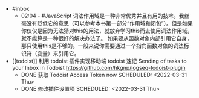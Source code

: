 - #inbox
	- 02:04 - #JavaScript 词法作用域是一种非常优秀并且有用的技术。我丝毫没有贬低它的意思（可以参考本书第一部分“作用域和闭包”）。但是如果你仅仅是因为无法猜对this的用法，就放弃学习this而去使用词法作用域，就不能算是一种很好的解决办法了。
	  如果要从函数对象内部引用它自身，那只使用this是不够的。一般来说你需要通过一个指向函数对象的词法标识符（变量）来引用它。
- [[todoist]] 
  利用 todoist 插件实现移动端 todoist 速记 Sending of tasks to your Inbox in Todoist https://github.com/hkgnp/logseq-todoist-plugin
	- DONE 获取 Todoist Access Token now 
	  SCHEDULED: <2022-03-31 Thu>
	- DONE  修改插件设置项 
	  SCHEDULED: <2022-03-31 Thu>